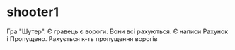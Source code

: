 # shooter1
Гра "Шутер". Є гравець є вороги. Вони всі рахуються. Є написи Рахунок і Пропущено. Рахується к-ть пропущення ворогів
